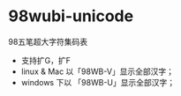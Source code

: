 # 98wubi-unicode
98五笔超大字符集码表

- 支持扩G，扩F
- linux & Mac 以「98WB-V」显示全部汉字；
- windows 下以 「98WB-U」显示全部汉字；
